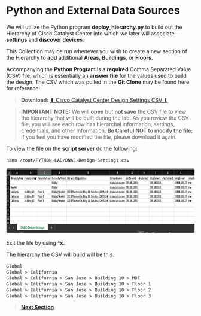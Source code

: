 # Python and External Data Sources

We will utilize the Python program **deploy_hierarchy.py** to build out the Hierarchy of Cisco Catalyst Center into which we later will associate **settings** and **discover devices**. 

This Collection may be run whenever you wish to create a new section of the Hierarchy to **add** additional **Areas**, **Buildings**, or **Floors**. 

Accompanying the **Python Program** is a **required** Comma Separated Value (CSV) file, which is essentially an **answer file** for the values used to build the design. The CSV which was pulled in the **Git Clone** may be found here for reference: 

> **Download:** <a href="https://git-link.vercel.app/api/download?url=https://github.com/kebaldwi/DNAC-TEMPLATES/tree/master/CODE/DATA/CSV/DNAC-Design-Settings.csv" target="_blank">⬇︎ Cisco Catalyst Center Design Settings CSV ⬇︎</a>

> **IMPORTANT NOTE:** We will **open** but **not save** the CSV file to view the hierarchy that will be built during the lab. 
  As you review the CSV file, you will see each row has hierarchal information, settings, credentials, and other information. **Be Careful NOT to modify the file**; if you feel you have modified the file, please download it again.

To view the file on the **script server** do the following:

```SHELL
nano /root/PYTHON-LAB/DNAC-Design-Settings.csv
```

<p align="center"><img src="./assets/csv2.png" width="800" height="174.55"></p>

Exit the file by using **^x**.

The hierarchy the CSV will build will be this:

```text
Global
Global > California
Global > California > San Jose > Building 10 > MDF
Global > California > San Jose > Building 10 > Floor 1
Global > California > San Jose > Building 10 > Floor 2
Global > California > San Jose > Building 10 > Floor 3
```

> [**Next Section**](./04-examine.md)
